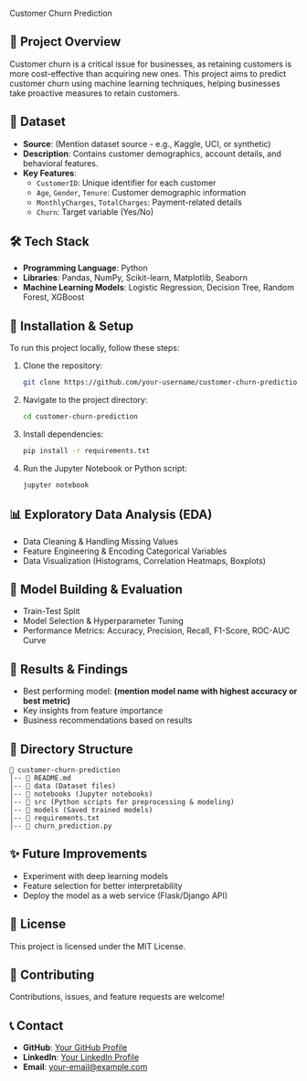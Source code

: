  Customer Churn Prediction

## 📌 Project Overview
Customer churn is a critical issue for businesses, as retaining customers is more cost-effective than acquiring new ones. This project aims to predict customer churn using machine learning techniques, helping businesses take proactive measures to retain customers.

## 📂 Dataset
- **Source**: (Mention dataset source - e.g., Kaggle, UCI, or synthetic)
- **Description**: Contains customer demographics, account details, and behavioral features.
- **Key Features**:
  - `CustomerID`: Unique identifier for each customer
  - `Age`, `Gender`, `Tenure`: Customer demographic information
  - `MonthlyCharges`, `TotalCharges`: Payment-related details
  - `Churn`: Target variable (Yes/No)

## 🛠️ Tech Stack
- **Programming Language**: Python
- **Libraries**: Pandas, NumPy, Scikit-learn, Matplotlib, Seaborn
- **Machine Learning Models**: Logistic Regression, Decision Tree, Random Forest, XGBoost

## 🚀 Installation & Setup
To run this project locally, follow these steps:

1. Clone the repository:
   ```bash
   git clone https://github.com/your-username/customer-churn-prediction.git
   ```
2. Navigate to the project directory:
   ```bash
   cd customer-churn-prediction
   ```
3. Install dependencies:
   ```bash
   pip install -r requirements.txt
   ```
4. Run the Jupyter Notebook or Python script:
   ```bash
   jupyter notebook
   ```

## 📊 Exploratory Data Analysis (EDA)
- Data Cleaning & Handling Missing Values
- Feature Engineering & Encoding Categorical Variables
- Data Visualization (Histograms, Correlation Heatmaps, Boxplots)

## 🤖 Model Building & Evaluation
- Train-Test Split
- Model Selection & Hyperparameter Tuning
- Performance Metrics: Accuracy, Precision, Recall, F1-Score, ROC-AUC Curve

## 📌 Results & Findings
- Best performing model: **(mention model name with highest accuracy or best metric)**
- Key insights from feature importance
- Business recommendations based on results

## 📁 Directory Structure
```
📂 customer-churn-prediction
│-- 📄 README.md
│-- 📂 data (Dataset files)
│-- 📂 notebooks (Jupyter notebooks)
│-- 📂 src (Python scripts for preprocessing & modeling)
│-- 📂 models (Saved trained models)
│-- 📄 requirements.txt
│-- 📄 churn_prediction.py
```

## ✨ Future Improvements
- Experiment with deep learning models
- Feature selection for better interpretability
- Deploy the model as a web service (Flask/Django API)

## 📜 License
This project is licensed under the MIT License.

## 🤝 Contributing
Contributions, issues, and feature requests are welcome!

## 📞 Contact
- **GitHub**: [Your GitHub Profile](https://github.com/your-username)
- **LinkedIn**: [Your LinkedIn Profile](https://www.linkedin.com/in/your-profile)
- **Email**: your-email@example.com

